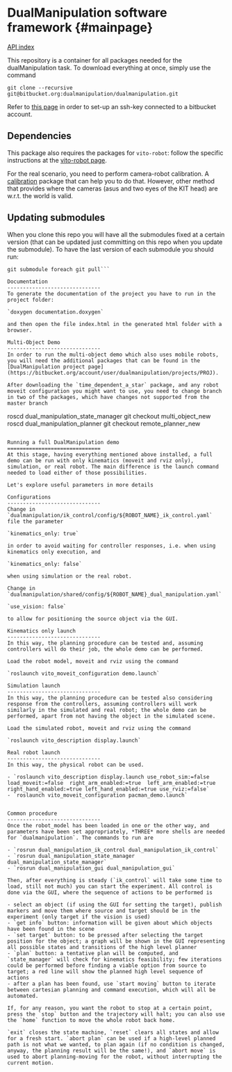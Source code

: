 DualManipulation software framework   {#mainpage}
==============================

[API index](http://dualManipulation.bitbucket.org)

This repository is a container for all packages needed for the dualManipulation task.
To download everything at once, simply use the command

`git clone --recursive git@bitbucket.org:dualmanipulation/dualmanipulation.git`

Refer to [this page](https://confluence.atlassian.com/pages/viewpage.action?pageId=270827678) in order to set-up an ssh-key connected to a bitbucket account.

Dependencies
------------------------------
This package also requires the packages for `vito-robot`: follow the specific instructions at the [vito-robot page](https://github.com/CentroEPiaggio/vito-robot.git).

For the real scenario, you need to perform camera-robot calibration. A [calibration](https://github.com/CentroEPiaggio/calibration.git) package that can help you to do that. However, other method that provides where the cameras (asus and two eyes of the KIT head) are w.r.t. the world is valid.

Updating submodules
------------------------------
When you clone this repo you will have all the submodules fixed at a certain version (that can be updated just committing on this repo when you update the submodule). To have the last version of each submodule you should run:

```git submodule foreach git checkout master
git submodule foreach git pull```

Documentation
------------------------------
To generate the documentation of the project you have to run in the project folder:

`doxygen documentation.doxygen`

and then open the file index.html in the generated html folder with a browser.

Multi-Object Demo
------------------------------
In order to run the multi-object demo which also uses mobile robots, you will need the additional packages that can be found in the [DualManipulation project page](https://bitbucket.org/account/user/dualmanipulation/projects/PROJ).

After downloading the `time_dependent_a_star` package, and any robot moveit configuration you might want to use, you need to change branch in two of the packages, which have changes not supported from the master branch

```
roscd dual_manipulation_state_manager
git checkout multi_object_new
roscd dual_manipulation_planner
git checkout remote_planner_new
```

Running a full DualManipulation demo
==============================
At this stage, having everything mentioned above installed, a full demo can be run with only kinematics (moveit and rviz only), simulation, or real robot. The main difference is the launch command needed to load either of those possibilities.

Let's explore useful parameters in more details

Configurations
------------------------------
Change in `dualmanipulation/ik_control/config/${ROBOT_NAME}_ik_control.yaml` file the parameter

`kinematics_only: true`

in order to avoid waiting for controller responses, i.e. when using kinematics only execution, and

`kinematics_only: false`

when using simulation or the real robot.

Change in `dualmanipulation/shared/config/${ROBOT_NAME}_dual_manipulation.yaml`

`use_vision: false`

to allow for positioning the source object via the GUI.

Kinematics only launch
------------------------------
In this way, the planning procedure can be tested and, assuming controllers will do their job, the whole demo can be performed.

Load the robot model, moveit and rviz using the command

`roslaunch vito_moveit_configuration demo.launch`

Simulation launch
------------------------------
In this way, the planning procedure can be tested also considering response from the controllers, assuming controllers will work similarly in the simulated and real robot; the whole demo can be performed, apart from not having the object in the simulated scene.

Load the simulated robot, moveit and rviz using the command

`roslaunch vito_description display.launch`

Real robot launch
------------------------------
In this way, the physical robot can be used. 

- `roslaunch vito_description display.launch use_robot_sim:=false  load_moveit:=false  right_arm_enabled:=true  left_arm_enabled:=true right_hand_enabled:=true left_hand_enabled:=true use_rviz:=false`
- `roslaunch vito_moveit_configuration pacman_demo.launch` 


Common procedure
------------------------------
Once the robot_model has been loaded in one or the other way, and parameters have been set appropriately, *THREE* more shells are needed for `dualmanipulation`. The commands to run are

- `rosrun dual_manipulation_ik_control dual_manipulation_ik_control`
- `rosrun dual_manipulation_state_manager dual_manipulation_state_manager`
- `rosrun dual_manipulation_gui dual_manipulation_gui`

Then, after everything is steady (`ik_control` will take some time to load, still not much) you can start the experiment. All control is done via the GUI, where the sequence of actions to be performed is

- select an object (if using the GUI for setting the target), publish markers and move them where source and target should be in the experiment (only target if the vision is used)
- `get info` button: information will be given about which objects have been found in the scene
- `set target` button: to be pressed after selecting the target position for the object; a graph will be shown in the GUI representing all possible states and transitions of the high level planner
- `plan` button: a tentative plan will be computed, and `state_manager` will check for kinematics feasibility; few iterations could be performed before finding a viable option from source to target; a red line will show the planned high level sequence of actions
- after a plan has been found, use `start moving` button to iterate between cartesian planning and command execution, which will all be automated.

If, for any reason, you want the robot to stop at a certain point, press the `stop` button and the trajectory will halt; you can also use the `home` function to move the whole robot back home.

`exit` closes the state machine, `reset` clears all states and allow for a fresh start. `abort plan` can be used if a high-level planned path is not what we wanted, to plan again (if no condition is changed, anyway, the planning result will be the same!), and `abort move` is used to abort planning-moving for the robot, without interrupting the current motion.
